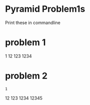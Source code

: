 # Pyramid Problem1s
Print these in commandline 

# problem 1
1
12
123
1234

# problem 2
    1
   12
  123
 1234
12345

